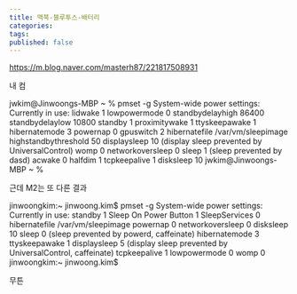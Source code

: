 ```yaml
---
title: 맥북-블루투스-배터리
categories: 
tags: 
published: false
---
```

https://m.blog.naver.com/masterh87/221817508931

내 컴

jwkim@Jinwoongs-MBP ~ % pmset -g
System-wide power settings:
Currently in use:
 lidwake              1
 lowpowermode         0
 standbydelayhigh     86400
 standbydelaylow      10800
 standby              1
 proximitywake        1
 ttyskeepawake        1
 hibernatemode        3
 powernap             0
 gpuswitch            2
 hibernatefile        /var/vm/sleepimage
 highstandbythreshold 50
 displaysleep         10 (display sleep prevented by UniversalControl)
 womp                 0
 networkoversleep     0
 sleep                1 (sleep prevented by dasd)
 acwake               0
 halfdim              1
 tcpkeepalive         1
 disksleep            10
jwkim@Jinwoongs-MBP ~ %

근데 M2는 또 다른 결과

jinwoongkim:~ jinwoong.kim$ pmset -g
System-wide power settings:
Currently in use:
 standby              1
 Sleep On Power Button 1
 SleepServices        0
 hibernatefile        /var/vm/sleepimage
 powernap             0
 networkoversleep     0
 disksleep            10
 sleep                0 (sleep prevented by powerd, caffeinate)
 hibernatemode        3
 ttyskeepawake        1
 displaysleep         5 (display sleep prevented by UniversalControl, caffeinate)
 tcpkeepalive         1
 lowpowermode         0
 womp                 0
jinwoongkim:~ jinwoong.kim$

무튼 

